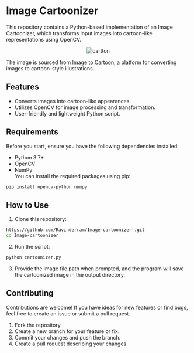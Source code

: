 # Image Cartoonizer
This repository contains a Python-based implementation of an Image Cartoonizer, which transforms input images into cartoon-like representations using OpenCV.<br />

<p align="center">
  <img src="https://github.com/user-attachments/assets/340f1cb7-92c4-4afe-ba39-7e0620dac0ac" alt="cartton  " />
</p>

The image is sourced from [Image to Cartoon](https://imagetocartoon.com/), a platform for converting images to cartoon-style illustrations.

## Features
- Converts images into cartoon-like appearances.
- Utilizes OpenCV for image processing and transformation.
- User-friendly and lightweight Python script.

## Requirements 
Before you start, ensure you have the following dependencies installed:
- Python 3.7+
- OpenCV
- NumPy<br />
You can install the required packages using pip:
``` bash
pip install opencv-python numpy
```
## How to Use
1. Clone this repository:
```bash
https://github.com/Ravinderram/Image-cartoonizer-.git 
cd Image-cartoonizer
```
2. Run the script:
```bash
python cartoonizer.py
```
3. Provide the image file path when prompted, and the program will save the cartoonized image in the output directory.
## Contributing
Contributions are welcome! If you have ideas for new features or find bugs, feel free to create an issue or submit a pull request.
1. Fork the repository.
2. Create a new branch for your feature or fix.
3. Commit your changes and push the branch.
4. Create a pull request describing your changes.
